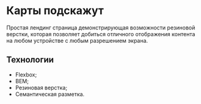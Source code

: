 # Карты подскажут
Простая лендинг страница демонстрирующая возможности резиновой верстки, которая позволяет добиться отличного отображения контента на любом устройстве с любым разрешением экрана. 

## Технологии

 - Flexbox;
 - BEM;
 - Резиновая верстка;
 - Семантическая разметка.